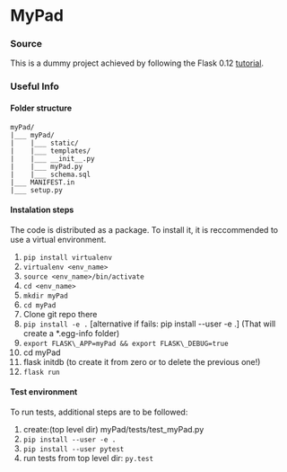 # MyPad

### Source
This is a dummy project achieved by following the Flask 0.12 [tutorial](http://flask.pocoo.org/docs/0.12/tutorial/).

### Useful Info
#### Folder structure
```
myPad/
|___ myPad/
|    |___ static/
|    |___ templates/
|    |___ __init__.py
|    |___ myPad.py
|    |___ schema.sql
|___ MANIFEST.in
|___ setup.py
```
#### Instalation steps
The code is distributed as a package. To install it, it is reccommended to use a virtual environment.
1. ```pip install virtualenv```
2. ```virtualenv <env_name>```
3. ```source <env_name>/bin/activate```
4. ```cd <env_name>```
5. ```mkdir myPad```
6. ```cd myPad```
7. Clone git repo there
8. ```pip install -e .``` [alternative if fails: pip install --user -e .] (That will create a \*.egg-info folder)
9. ```export FLASK\_APP=myPad && export FLASK\_DEBUG=true```
10. cd myPad
11. flask initdb (to create it from zero or to delete the previous one!)
12. ```flask run```

#### Test environment
To run tests, additional steps are to be followed:
1. create:(top level dir) myPad/tests/test_myPad.py
2. ```pip install --user -e .```
3. ```pip install --user pytest```
4. run tests from top level dir: ```py.test```

